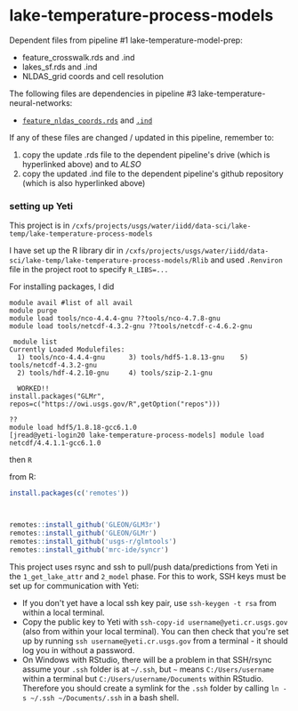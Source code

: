 # lake-temperature-process-models

Dependent files from pipeline #1 lake-temperature-model-prep:
  -  feature_crosswalk.rds and .ind 
  -  lakes_sf.rds and .ind
  -  NLDAS_grid coords and cell resolution  

 The following files are dependencies in pipeline #3 lake-temperature-neural-networks:
  -  [`feature_nldas_coords.rds`](https://drive.google.com/drive/u/1/folders/1pbhIjfYUPZ4lEICm5zwJFjIjGYEz1qwi) and [`.ind`](https://github.com/USGS-R/lake-temperature-neural-networks/tree/master/in)

If any of these files are changed / updated in this pipeline, remember to: 
  1. copy the update .rds file to the dependent pipeline's drive (which is hyperlinked above) and to _ALSO_
  2. copy the updated .ind file to the dependent pipeline's github repository (which is also hyperlinked above)



### setting up Yeti

This project is in `/cxfs/projects/usgs/water/iidd/data-sci/lake-temp/lake-temperature-process-models`

I have set up the R library dir in `/cxfs/projects/usgs/water/iidd/data-sci/lake-temp/lake-temperature-process-models/Rlib` and used `.Renviron` file in the project root to specify `R_LIBS=...`

For installing packages, I did

```
module avail #list of all avail
module purge
module load tools/nco-4.4.4-gnu ??tools/nco-4.7.8-gnu 
module load tools/netcdf-4.3.2-gnu ??tools/netcdf-c-4.6.2-gnu

 module list
Currently Loaded Modulefiles:
  1) tools/nco-4.4.4-gnu      3) tools/hdf5-1.8.13-gnu    5) tools/netcdf-4.3.2-gnu
  2) tools/hdf-4.2.10-gnu     4) tools/szip-2.1-gnu
  
  WORKED!!
install.packages("GLMr", repos=c("https://owi.usgs.gov/R",getOption("repos")))

??
module load hdf5/1.8.18-gcc6.1.0
[jread@yeti-login20 lake-temperature-process-models] module load netcdf/4.4.1.1-gcc6.1.0

```

then 
`R`

from R:
```r
install.packages(c('remotes'))



remotes::install_github('GLEON/GLM3r')
remotes::install_github('GLEON/GLMr')
remotes::install_github('usgs-r/glmtools')
remotes::install_github('mrc-ide/syncr')
```
This project uses rsync and ssh to pull/push data/predictions from Yeti in the `1_get_lake_attr` and `2_model` phase. For this to work, SSH keys must be set up for communication with Yeti:

  -  If you don't yet have a local ssh key pair, use `ssh-keygen -t rsa` from within a local terminal.
  -  Copy the public key to Yeti with `ssh-copy-id username@yeti.cr.usgs.gov` (also from within your local terminal). You can then check that you're set up by running `ssh username@yeti.cr.usgs.gov` from a terminal - it should log you in without a password.
  -  On Windows with RStudio, there will be a problem in that SSH/rsync assume your `.ssh` folder is at `~/.ssh`, but `~` means `C:/Users/username` within a terminal but `C:/Users/username/Documents` within RStudio. Therefore you should create a symlink for the `.ssh` folder by calling `ln -s ~/.ssh ~/Documents/.ssh` in a bash shell.

